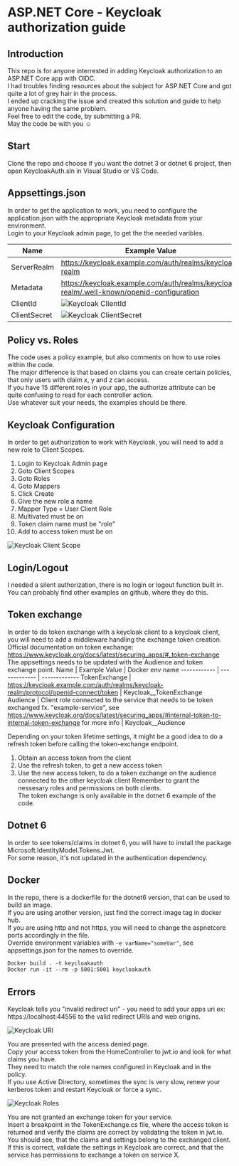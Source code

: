 # ASP.NET Core - Keycloak authorization guide

## Introduction
This repo is for anyone interrested in adding Keycloak authorization to an ASP.NET Core app with OIDC.  
I had troubles finding resources about the subject for ASP.NET Core and got quite a lot of grey hair in the process.  
I ended up cracking the issue and created this solution and guide to help anyone having the same problem.  
Feel free to edit the code, by submitting a PR.  
May the code be with you :relaxed:  

## Start
Clone the repo and choose if you want the dotnet 3 or dotnet 6 project, then open KeycloakAuth.sln in Visual Studio or VS Code.  

## Appsettings.json
In order to get the application to work, you need to configure the application.json with the appropriate Keycloak metadata from your environment.  
Login to your Keycloak admin page, to get the the needed varibles.  
  
Name | Example Value | Docker env name
------------ | ------------- | -------------
ServerRealm | https://keycloak.example.com/auth/realms/keycloak-realm | Keycloak__ServerRealm
Metadata | https://keycloak.example.com/auth/realms/keycloak-realm/.well-known/openid-configuration | Keycloak__Metadata
ClientId | ![Keycloak ClientId](/images/Keycloak_1.png) | Keycloak__ClientId
ClientSecret | ![Keycloak ClientSecret](/images/Keycloak_3.png) | Keycloak__ClientSecret

## Policy vs. Roles
The code uses a policy example, but also comments on how to use roles within the code.  
The major difference is that based on claims you can create certain policies, that only users with claim x, y and z can access.  
If you have 15 different roles in your app, the authorize attribute can be quite confusing to read for each controller action.  
Use whatever suit your needs, the examples should be there.  

## Keycloak Configuration
In order to get authorization to work with Keycloak, you will need to add a new role to Client Scopes.  
1. Login to Keycloak Admin page
2. Goto Client Scopes
3. Goto Roles
4. Goto Mappers
5. Click Create
6. Give the new role a name
7. Mapper Type = User Client Role
8. Multivated must be on
9. Token claim name must be "role"
10. Add to access token must be on

![Keycloak Client Scope](/images/Keycloak_2.png)

## Login/Logout
I needed a silent authorization, there is no login or logout function built in.  
You can probably find other examples on github, where they do this.  

## Token exchange
In order to do token exchange with a keycloak client to a keycloak client, you will need to add a middleware handling the exchange token creation.  
Official documentation on token exchange: https://www.keycloak.org/docs/latest/securing_apps/#_token-exchange  
The appsettings needs to be updated with the Audience and token exchange point.
Name | Example Value | Docker env name
------------ | ------------- | -------------
TokenExchange | https://keycloak.example.com/auth/realms/keycloak-realm/protocol/openid-connect/token | Keycloak__TokenExchange
Audience | Client role connected to the service that needs to be token exchanged fx. "example-service", see https://www.keycloak.org/docs/latest/securing_apps/#internal-token-to-internal-token-exchange for more info | Keycloak__Audience
  
Depending on your token lifetime settings, it might be a good idea to do a refresh token before calling the token-exchange endpoint.  
1. Obtain an access token from the client
2. Use the refresh token, to get a new access token
3. Use the new access token, to do a token exchange on the audience connected to the other keycloak client
Remember to grant the nessesary roles and permissions on both clients.  
The token exchange is only available in the dotnet 6 example of the code.  

## Dotnet 6
In order to see tokens/claims in dotnet 6, you will have to install the package Microsoft.IdentityModel.Tokens.Jwt.  
For some reason, it's not updated in the authentication dependency.  

## Docker
In the repo, there is a dockerfile for the dotnet6 version, that can be used to build an image.  
If you are using another version, just find the correct image tag in docker hub.  
If you are using http and not https, you will need to change the aspnetcore ports accordingly in the file.  
Override environment variables with ``` -e varName="someVar" ```, see appsettings.json for the names to override.  

```dockerfile
Docker build . -t keycloakauth
Docker run -it --rm -p 5001:5001 keycloakauth
```

## Errors
Keycloak tells you "invalid redirect uri" - you need to add your apps uri ex: https://localhost:44556 to the valid redirect URIs and web origins.

![Keycloak URI](/images/Keycloak_5.png)

You are presented with the access denied page.  
Copy your access token from the HomeController to jwt.io and look for what claims you have.  
They need to match the role names configured in Keycloak and in the policy.  
If you use Active Directory, sometimes the sync is very slow, renew your kerberos token and restart Keycloak or force a sync.  

![Keycloak Roles](/images/Keycloak_4.png)

You are not granted an exchange token for your service.  
Insert a breakpoint in the TokenExchange.cs file, where the access token is returned and verify the claims are correct by validating the token in jwt.io.  
You should see, that the claims and settings belong to the exchanged client.  
If this is correct, validate the settings in Keycloak are correct, and that the service has permissions to exchange a token on service X.  